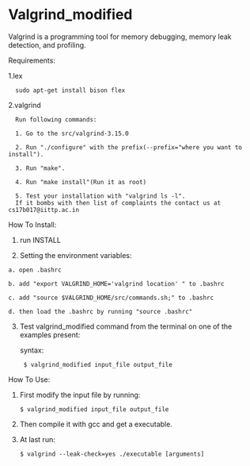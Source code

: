 # Valgrind_modified
Valgrind is a programming tool for memory debugging, memory leak detection, and profiling.



Requirements:

  1.lex
  
      sudo apt-get install bison flex
  
  2.valgrind
      
      Run following commands:
      
      1. Go to the src/valgrind-3.15.0
      
      2. Run "./configure" with the prefix(--prefix="where you want to install").
      
      3. Run "make".
      
      4. Run "make install"(Run it as root)
      
      5. Test your installation with "valgrind ls -l". 
      If it bombs with then list of complaints the contact us at cs17b017@iittp.ac.in
  
  
How To Install:
  1. run INSTALL
  
  2. Setting the environment variables:
    
    a. open .bashrc
    
    b. add "export VALGRIND_HOME='valgrind location' " to .bashrc
      
    c. add "source $VALGRIND_HOME/src/commands.sh;" to .bashrc
    
    d. then load the .bashrc by running "source .bashrc"
      
  3. Test valgrind_modified command from the terminal on one of the examples present:
      
      syntax:
            
          $ valgrind_modified input_file output_file
      

How To Use:
 
 1. First modify the input file by running:
        
        $ valgrind_modified input_file output_file
 
 2. Then compile it with gcc and get a executable.
 
 3. At last run:
 
        $ valgrind --leak-check=yes ./executable [arguments]
